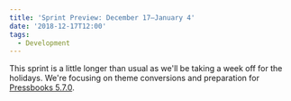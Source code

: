 ```yaml
---
title: 'Sprint Preview: December 17–January 4'
date: '2018-12-17T12:00'
tags:
  - Development
---
```


This sprint is a little longer than usual as we'll be taking a week off for the holidays.
We're focusing on theme conversions and preparation for
[Pressbooks 5.7.0](https://github.com/pressbooks/pressbooks/projects/38).
